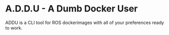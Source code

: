 # A.D.D.U - A Dumb Docker User

ADDU is a CLI tool for ROS dockerimages with all of
your preferences ready to work.
